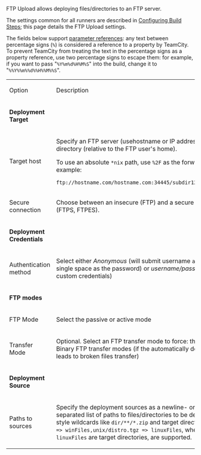 [//]: # (title: FTP Upload)
[//]: # (auxiliary-id: FTP Upload)
FTP Upload allows deploying files/directories to an FTP server.
 
The settings common for all runners are described in [Configuring Build Steps](configuring-build-steps.md); this page details the FTP Upload settings. 

The fields below support [parameter references](predefined-build-parameters.md): any text between percentage signs (`%`) is considered a reference to a property by TeamCity. To prevent TeamCity from treating the text in the percentage signs as a property reference, use two percentage signs to escape them: for example, if you want to pass "`%Y%m%d%H%M%S`" into the build, change it to "`%%Y%%m%%d%%H%%M%%S`".

<table><tr>

<td>

Option

</td>

<td>

Description

</td></tr><tr>

<td>

__Deployment Target__

</td></tr><tr>

<td>

Target host

</td>

<td>

Specify an FTP server (usehostname or IP address) and a remote directory (relative to the FTP user's home).

To use an absolute `*nix` path, use `%2F` as the forward slash. For example:

```Shell
ftp://hostname.com/hostname.com:34445/subdir127.0.0.1/%2Fetc/

```


</td></tr><tr>

<td>

Secure connection

</td>

<td>

Choose between an insecure (FTP) and a secure connection (FTPS, FTPES).


</td></tr><tr>

<td>

__Deployment Credentials__

</td></tr><tr>

<td>

Authentication method

</td>

<td>

Select either _Anonymous_ (will submit username `anonymous` and a single space as the password) or _username/password_ (for custom credentials)

</td></tr><tr>

<td>

__FTP modes__

</td></tr><tr>

<td>

FTP Mode

</td>

<td>

Select the passive or active mode

</td></tr><tr>

<td>

Transfer Mode

</td>

<td>

Optional. Select an FTP transfer mode to force:  the ASCII or Binary FTP transfer modes (if the automatically detected mode leads to broken files transfer)

</td></tr><tr>

<td>

__Deployment Source__

</td></tr><tr>

<td>

Paths to sources

</td>

<td>

Specify the deployment sources as a newline\- or comma\-separated list of paths to files/direсtories to be deployed. Ant\-style wildcards like `dir/**/*.zip` and target directories like `*.zip => winFiles,unix/distro.tgz => linuxFiles`, where `winFiles` and `linuxFiles` are target directories, are supported.

</td></tr></table>

